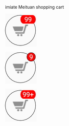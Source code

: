 imiate Meituan shopping cart

![image](https://github.com/27DH/ShoppingCart/blob/master/app/art/sample1.png)

![image](https://github.com/27DH/ShoppingCart/blob/master/app/art/sample2.png)

![image](https://github.com/27DH/ShoppingCart/blob/master/app/art/sample3.png)
